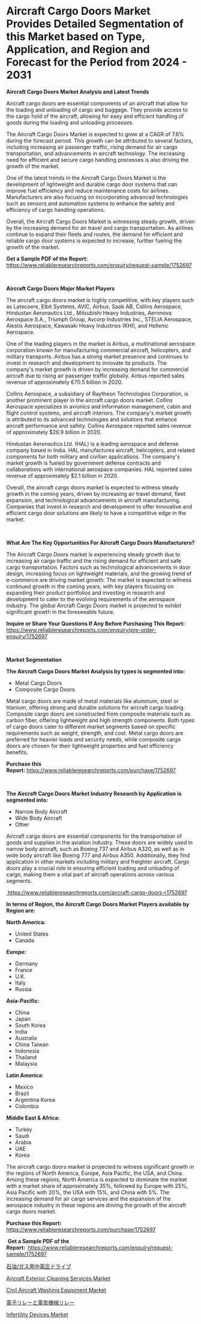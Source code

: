 <p><h1>Aircraft Cargo Doors Market Provides Detailed Segmentation of this Market based on Type, Application, and Region and Forecast for the Period from 2024 - 2031</h1></p><p><strong>Aircraft Cargo Doors Market Analysis and Latest Trends</strong></p>
<p><p>Aircraft cargo doors are essential components of an aircraft that allow for the loading and unloading of cargo and baggage. They provide access to the cargo hold of the aircraft, allowing for easy and efficient handling of goods during the loading and unloading processes.</p><p>The Aircraft Cargo Doors Market is expected to grow at a CAGR of 7.6% during the forecast period. This growth can be attributed to several factors, including increasing air passenger traffic, rising demand for air cargo transportation, and advancements in aircraft technology. The increasing need for efficient and secure cargo handling processes is also driving the growth of the market.</p><p>One of the latest trends in the Aircraft Cargo Doors Market is the development of lightweight and durable cargo door systems that can improve fuel efficiency and reduce maintenance costs for airlines. Manufacturers are also focusing on incorporating advanced technologies such as sensors and automation systems to enhance the safety and efficiency of cargo handling operations.</p><p>Overall, the Aircraft Cargo Doors Market is witnessing steady growth, driven by the increasing demand for air travel and cargo transportation. As airlines continue to expand their fleets and routes, the demand for efficient and reliable cargo door systems is expected to increase, further fueling the growth of the market.</p></p>
<p><strong>Get a Sample PDF of the Report:&nbsp;</strong> <a href="https://www.reliableresearchreports.com/enquiry/request-sample/1752697">https://www.reliableresearchreports.com/enquiry/request-sample/1752697</a></p>
<p>&nbsp;</p>
<p><strong>Aircraft Cargo Doors Major Market Players</strong></p>
<p><p>The aircraft cargo doors market is highly competitive, with key players such as Latecoere, Elbit Systems, AVIC, Airbus, Saab AB, Collins Aerospace, Hindustan Aeronautics Ltd., Mitsubishi Heavy Industries, Aernnova Aerospace S.A., Triumph Group, Avcorp Industries Inc., STELIA Aerospace, Alestis Aerospace, Kawasaki Heavy Industries (KHI), and Hellenic Aerospace. </p><p>One of the leading players in the market is Airbus, a multinational aerospace corporation known for manufacturing commercial aircraft, helicopters, and military transports. Airbus has a strong market presence and continues to invest in research and development to innovate its products. The company's market growth is driven by increasing demand for commercial aircraft due to rising air passenger traffic globally. Airbus reported sales revenue of approximately €70.5 billion in 2020.</p><p>Collins Aerospace, a subsidiary of Raytheon Technologies Corporation, is another prominent player in the aircraft cargo doors market. Collins Aerospace specializes in avionics and information management, cabin and flight control systems, and aircraft interiors. The company's market growth is attributed to its advanced technologies and solutions that enhance aircraft performance and safety. Collins Aerospace reported sales revenue of approximately $26.9 billion in 2020.</p><p>Hindustan Aeronautics Ltd. (HAL) is a leading aerospace and defense company based in India. HAL manufactures aircraft, helicopters, and related components for both military and civilian applications. The company's market growth is fueled by government defense contracts and collaborations with international aerospace companies. HAL reported sales revenue of approximately $2.1 billion in 2020.</p><p>Overall, the aircraft cargo doors market is expected to witness steady growth in the coming years, driven by increasing air travel demand, fleet expansion, and technological advancements in aircraft manufacturing. Companies that invest in research and development to offer innovative and efficient cargo door solutions are likely to have a competitive edge in the market.</p></p>
<p>&nbsp;</p>
<p><strong>What Are The Key Opportunities For Aircraft Cargo Doors Manufacturers?</strong></p>
<p><p>The Aircraft Cargo Doors market is experiencing steady growth due to increasing air cargo traffic and the rising demand for efficient and safe cargo transportation. Factors such as technological advancements in door design, increasing focus on lightweight materials, and the growing trend of e-commerce are driving market growth. The market is expected to witness continued growth in the coming years, with key players focusing on expanding their product portfolios and investing in research and development to cater to the evolving requirements of the aerospace industry. The global Aircraft Cargo Doors market is projected to exhibit significant growth in the foreseeable future.</p></p>
<p><strong>Inquire or Share Your Questions If Any Before Purchasing This Report:</strong> <a href="https://www.reliableresearchreports.com/enquiry/pre-order-enquiry/1752697">https://www.reliableresearchreports.com/enquiry/pre-order-enquiry/1752697</a></p>
<p>&nbsp;</p>
<p><strong>Market Segmentation</strong></p>
<p><strong>The Aircraft Cargo Doors Market Analysis by types is segmented into:</strong></p>
<p><ul><li>Metal Cargo Doors</li><li>Composite Cargo Doors</li></ul></p>
<p><p>Metal cargo doors are made of metal materials like aluminum, steel or titanium, offering strong and durable solutions for aircraft cargo loading. Composite cargo doors are constructed from composite materials such as carbon fiber, offering lightweight and high strength components. Both types of cargo doors cater to different market segments based on specific requirements such as weight, strength, and cost. Metal cargo doors are preferred for heavier loads and security needs, while composite cargo doors are chosen for their lightweight properties and fuel efficiency benefits.</p></p>
<p><strong>Purchase this Report:&nbsp;</strong><a href="https://www.reliableresearchreports.com/purchase/1752697">https://www.reliableresearchreports.com/purchase/1752697</a></p>
<p>&nbsp;</p>
<p><strong>The Aircraft Cargo Doors Market Industry Research by Application is segmented into:</strong></p>
<p><ul><li>Narrow Body Aircraft</li><li>Wide Body Aircraft</li><li>Other</li></ul></p>
<p><p>Aircraft cargo doors are essential components for the transportation of goods and supplies in the aviation industry. These doors are widely used in narrow body aircraft, such as Boeing 737 and Airbus A320, as well as in wide body aircraft like Boeing 777 and Airbus A350. Additionally, they find application in other markets including military and freighter aircraft. Cargo doors play a crucial role in ensuring efficient loading and unloading of cargo, making them a vital part of aircraft operations across various segments.</p></p>
<p><a href="https://www.reliableresearchreports.com/aircraft-cargo-doors-r1752697">&nbsp;https://www.reliableresearchreports.com/aircraft-cargo-doors-r1752697</a></p>
<p><strong>In terms of Region, the Aircraft Cargo Doors Market Players available by Region are:</strong></p>
<p>
    <p> <strong> North America: </strong>
        <ul>
            <li>United States</li>
            <li>Canada</li>
        </ul>
        </p> 
    <p> <strong> Europe: </strong>
        <ul>
            <li>Germany</li>
            <li>France</li>
            <li>U.K.</li>
            <li>Italy</li>
            <li>Russia</li>
        </ul>
        </p> 
    <p> <strong> Asia-Pacific: </strong>
        <ul>
            <li>China</li>
            <li>Japan</li>
            <li>South Korea</li>
            <li>India</li>
            <li>Australia</li>
            <li>China Taiwan</li>
            <li>Indonesia</li>
            <li>Thailand</li>
            <li>Malaysia</li>
        </ul>
        </p> 
    <p> <strong> Latin America: </strong>
        <ul>
            <li>Mexico</li>
            <li>Brazil</li>
            <li>Argentina Korea</li>
            <li>Colombia</li>
        </ul>
        </p> 
    <p> <strong> Middle East & Africa: </strong>
        <ul>
            <li>Turkey</li>
            <li>Saudi</li>
            <li>Arabia</li>
            <li>UAE</li>
            <li>Korea</li>
        </ul>
    </p>
    </p>
<p><p>The aircraft cargo doors market is projected to witness significant growth in the regions of North America, Europe, Asia Pacific, the USA, and China. Among these regions, North America is expected to dominate the market with a market share of approximately 35%, followed by Europe with 25%, Asia Pacific with 20%, the USA with 15%, and China with 5%. The increasing demand for air cargo services and the expansion of the aerospace industry in these regions are driving the growth of the aircraft cargo doors market.</p></p>
<p><strong>Purchase this Report: </strong><a href="https://www.reliableresearchreports.com/purchase/1752697">https://www.reliableresearchreports.com/purchase/1752697</a></p>
<p>&nbsp;<strong>Get a Sample PDF of the Report:&nbsp;&nbsp;</strong><a href="https://www.reliableresearchreports.com/enquiry/request-sample/1752697">https://www.reliableresearchreports.com/enquiry/request-sample/1752697</a></p>
<p><strong></strong></p>
<p><p><a href="https://github.com/MacyOrn/Market-Research-Report-List-1/blob/main/6493031172409.md">石油/ガス用中電圧ドライブ</a></p><p><a href="https://www.linkedin.com/pulse/aircraft-exterior-cleaning-services-market-global-share-ranking-meuaf?trackingId=62HbOgxvFtugVewOoPygrA%3D%3D">Aircraft Exterior Cleaning Services Market</a></p><p><a href="https://www.linkedin.com/pulse/civil-aircraft-washing-equipment-market-research-report-forecast-afulf?trackingId=B5gncnJGvuCB2nTneU2C3A%3D%3D">Civil Aircraft Washing Equipment Market</a></p><p><a href="https://github.com/charm854/Market-Research-Report-List-2/blob/main/3351123172408.md">電子リレーと電気機械リレー</a></p><p><a href="https://github.com/okotobwrhuteie/Market-Research-Report-List-3/blob/main/infertility-devices-market.md">Infertility Devices Market</a></p></p>